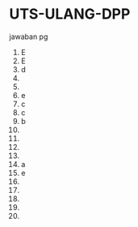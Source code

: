 # UTS-ULANG-DPP
jawaban pg
1. E <br>
2. E <br>
3. d <br>
4. <br>
5. <br>
6. e<br>
7. c<br>
8. c<br>
9. b<br>
10. <br>
11. <br>
12. <br>
13. <br>
14. a<br>
15. e<br>
16. <br>
17. <br>
18. <br>
19. <br>
20. <br>
